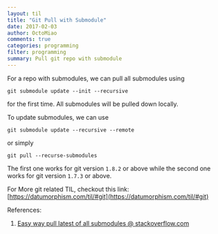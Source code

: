 ```yaml
---
layout: til
title: "Git Pull with Submodule"
date: 2017-02-03
author: OctoMiao
comments: true
categories: programming
filter: programming
summary: Pull git repo with submodule
---
```



For a repo with submodules, we can pull all submodules using

```
git submodule update --init --recursive
```

for the first time. All submodules will be pulled down locally.

To update submodules, we can use

```
git submodule update --recursive --remote
```

or simply

```
git pull --recurse-submodules
```

The first one works for git version `1.8.2` or above while the second one works for git version `1.7.3` or above.


For More git related TIL, checkout this link: [https://datumorphism.com/til/#git](https://datumorphism.com/til/#git)

References:

1. [Easy way pull latest of all submodules @ stackoverflow.com](http://stackoverflow.com/questions/1030169/easy-way-pull-latest-of-all-submodules)
